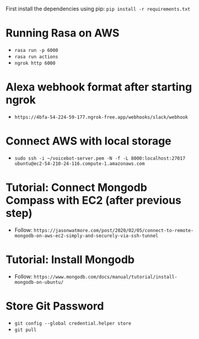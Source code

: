 First install the dependencies using pip: `pip install -r requirements.txt`

# Running Rasa on AWS

- `rasa run -p 6000`
- `rasa run actions`
- `ngrok http 6000`

# Alexa webhook format after starting ngrok

- `https://4bfa-54-224-59-177.ngrok-free.app/webhooks/slack/webhook`

# Connect AWS with local storage

- `sudo ssh -i ~/voicebot-server.pem -N -f -L 8000:localhost:27017 ubuntu@ec2-54-210-24-116.compute-1.amazonaws.com`

# Tutorial: Connect Mongodb Compass with EC2 (after previous step)

- Follow: `https://jasonwatmore.com/post/2020/02/05/connect-to-remote-mongodb-on-aws-ec2-simply-and-securely-via-ssh-tunnel`

# Tutorial: Install Mongodb

- Follow: `https://www.mongodb.com/docs/manual/tutorial/install-mongodb-on-ubuntu/`

# Store Git Password

- `git config --global credential.helper store`
- `git pull`